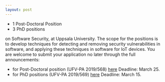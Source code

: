 ```yaml
---
layout: post
---
```


- 1 Post-Doctoral Position
- 3 PhD positions

on Software Security, at Uppsala University. The scope for the positions is to develop techniques for detecting and removing security vulnerabilities in software, and applying these techniques in software for IoT devices. You are welcome to submit your application no later through the full announcements:

- for Post-Doctoral position (UFV-PA 2019/568) [here](http://uu.se/en/about-uu/join-us/details/?positionId=254654) Deadline: March 25.
- for PhD positions (UFV-PA 2019/569) [here](http://uu.se/en/about-uu/join-us/details/?positionId=253203) Deadline: March 15.


